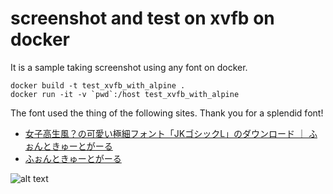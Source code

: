 # screenshot and test on xvfb on docker

It is a sample taking screenshot using any font on docker.

```
docker build -t test_xvfb_with_alpine .
docker run -it -v `pwd`:/host test_xvfb_with_alpine
```

The font used the thing of the following sites.
Thank you for a splendid font!

+ [女子高生風？の可愛い極細フォント「JKゴシックL」のダウンロード ｜ ふぉんときゅーとがーる](http://font.cutegirl.jp/jk-font-light.html)  
+ [ふぉんときゅーとがーる](http://font.cutegirl.jp/category/about)



![alt text](aozora_wagahai.png "output png")
